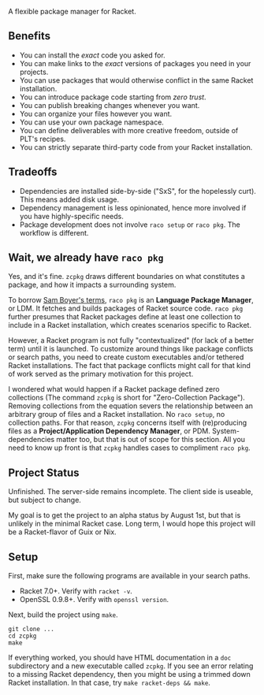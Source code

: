 A flexible package manager for Racket.


## Benefits

* You can install the _exact_ code you asked for.
* You can make links to the _exact_ versions of packages you need in your projects.
* You can use packages that would otherwise conflict in the same Racket installation.
* You can introduce package code starting from _zero trust_.
* You can publish breaking changes whenever you want.
* You can organize your files however you want.
* You can use your own package namespace.
* You can define deliverables with more creative freedom, outside of PLT's recipes.
* You can strictly separate third-party code from your Racket installation.

## Tradeoffs

* Dependencies are installed side-by-side ("SxS", for the hopelessly curt). This means added disk usage.
* Dependency management is less opinionated, hence more involved if you have highly-specific needs.
* Package development does not involve `raco setup` or `raco pkg`. The workflow is different.

## Wait, we already have `raco pkg`

Yes, and it's fine. `zcpkg` draws different boundaries on what
constitutes a package, and how it impacts a surrounding system.

To borrow [Sam Boyer's terms][boyer], `raco pkg` is an **Language Package
Manager**, or LDM.  It fetches and builds packages of Racket source
code. `raco pkg` further presumes that Racket packages define at least
one collection to include in a Racket installation, which creates
scenarios specific to Racket.

However, a Racket program is not fully "contextualized" (for lack of a
better term) until it is launched. To customize around things like
package conflicts or search paths, you need to create custom
executables and/or tethered Racket installations. The fact that
package conflicts might call for that kind of work served as the
primary motivation for this project.

I wondered what would happen if a Racket package defined zero
collections (The command `zcpkg` is short for "Zero-Collection
Package").  Removing collections from the equation severs the
relationship between an arbitrary group of files and a Racket
installation. No `raco setup`, no collection paths. For that reason,
`zcpkg` concerns itself with (re)producing files as a
**Project/Application Dependency Manager**, or PDM. System-
dependencies matter too, but that is out of scope for this
section. All you need to know up front is that `zcpkg` handles cases
to compliment `raco pkg`.


[boyer]: https://medium.com/@sdboyer/so-you-want-to-write-a-package-manager-4ae9c17d9527


## Project Status

Unfinished. The server-side remains incomplete. The client side is
useable, but subject to change.

My goal is to get the project to an alpha status by August 1st,
but that is unlikely in the minimal Racket case. Long term, I would
hope this project will be a Racket-flavor of Guix or Nix.


## Setup

First, make sure the following programs are available in your search paths.

* Racket 7.0+. Verify with `racket -v`.
* OpenSSL 0.9.8+. Verify with `openssl version`.

Next, build the project using `make`.

```console
git clone ...
cd zcpkg
make
```

If everything worked, you should have HTML documentation in a `doc`
subdirectory and a new executable called `zcpkg`. If you see an error
relating to a missing Racket dependency, then you might be using a
trimmed down Racket installation. In that case, try `make racket-deps
&& make`.
